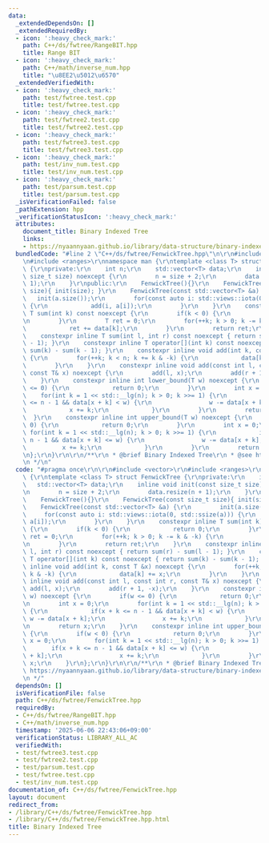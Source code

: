 ```yaml
---
data:
  _extendedDependsOn: []
  _extendedRequiredBy:
  - icon: ':heavy_check_mark:'
    path: C++/ds/fwtree/RangeBIT.hpp
    title: Range BIT
  - icon: ':heavy_check_mark:'
    path: C++/math/inverse_num.hpp
    title: "\u8EE2\u5012\u6570"
  _extendedVerifiedWith:
  - icon: ':heavy_check_mark:'
    path: test/fwtree.test.cpp
    title: test/fwtree.test.cpp
  - icon: ':heavy_check_mark:'
    path: test/fwtree2.test.cpp
    title: test/fwtree2.test.cpp
  - icon: ':heavy_check_mark:'
    path: test/fwtree3.test.cpp
    title: test/fwtree3.test.cpp
  - icon: ':heavy_check_mark:'
    path: test/inv_num.test.cpp
    title: test/inv_num.test.cpp
  - icon: ':heavy_check_mark:'
    path: test/parsum.test.cpp
    title: test/parsum.test.cpp
  _isVerificationFailed: false
  _pathExtension: hpp
  _verificationStatusIcon: ':heavy_check_mark:'
  attributes:
    document_title: Binary Indexed Tree
    links:
    - https://nyaannyaan.github.io/library/data-structure/binary-indexed-tree.hpp
  bundledCode: "#line 2 \"C++/ds/fwtree/FenwickTree.hpp\"\n\r\n#include <vector>\r\
    \n#include <ranges>\r\nnamespace man {\r\ntemplate <class T> struct FenwickTree\
    \ {\r\nprivate:\r\n    int n;\r\n    std::vector<T> data;\r\n    inline void init(const\
    \ size_t size) noexcept {\r\n        n = size + 2;\r\n        data.resize(n +\
    \ 1);\r\n    }\r\npublic:\r\n    FenwickTree(){}\r\n    FenwickTree(const size_t\
    \ size){ init(size); }\r\n    FenwickTree(const std::vector<T> &a) {\r\n     \
    \   init(a.size());\r\n        for(const auto i: std::views::iota(0, std::ssize(a)))\
    \ {\r\n            add(i, a[i]);\r\n        }\r\n    }\r\n    constexpr inline\
    \ T sum(int k) const noexcept {\r\n        if(k < 0) {\r\n            return 0;\r\
    \n        }\r\n        T ret = 0;\r\n        for(++k; k > 0; k -= k & -k) {\r\n\
    \            ret += data[k];\r\n        }\r\n        return ret;\r\n    }\r\n\
    \    constexpr inline T sum(int l, int r) const noexcept { return sum(r) - sum(l\
    \ - 1); }\r\n    constexpr inline T operator[](int k) const noexcept { return\
    \ sum(k) - sum(k - 1); }\r\n    constexpr inline void add(int k, const T &x) noexcept\
    \ {\r\n        for(++k; k < n; k += k & -k) {\r\n            data[k] += x;\r\n\
    \        }\r\n    }\r\n    constexpr inline void add(const int l, const int r,\
    \ const T& x) noexcept {\r\n        add(l, x);\r\n        add(r + 1, -x);\r\n\
    \    }\r\n    constexpr inline int lower_bound(T w) noexcept {\r\n        if(w\
    \ <= 0) {\r\n            return 0;\r\n        }\r\n        int x = 0;\r\n    \
    \    for(int k = 1 << std::__lg(n); k > 0; k >>= 1) {\r\n            if(x + k\
    \ <= n - 1 && data[x + k] < w) {\r\n                w -= data[x + k];\r\n    \
    \            x += k;\r\n            }\r\n        }\r\n        return x;\r\n  \
    \  }\r\n    constexpr inline int upper_bound(T w) noexcept {\r\n        if(w <\
    \ 0) {\r\n            return 0;\r\n        }\r\n        int x = 0;\r\n       \
    \ for(int k = 1 << std::__lg(n); k > 0; k >>= 1) {\r\n            if(x + k <=\
    \ n - 1 && data[x + k] <= w) {\r\n                w -= data[x + k];\r\n      \
    \          x += k;\r\n            }\r\n        }\r\n        return x;\r\n    }\r\
    \n};\r\n}\r\n\r\n/**\r\n * @brief Binary Indexed Tree\r\n * @see https://nyaannyaan.github.io/library/data-structure/binary-indexed-tree.hpp\r\
    \n */\n"
  code: "#pragma once\r\n\r\n#include <vector>\r\n#include <ranges>\r\nnamespace man\
    \ {\r\ntemplate <class T> struct FenwickTree {\r\nprivate:\r\n    int n;\r\n \
    \   std::vector<T> data;\r\n    inline void init(const size_t size) noexcept {\r\
    \n        n = size + 2;\r\n        data.resize(n + 1);\r\n    }\r\npublic:\r\n\
    \    FenwickTree(){}\r\n    FenwickTree(const size_t size){ init(size); }\r\n\
    \    FenwickTree(const std::vector<T> &a) {\r\n        init(a.size());\r\n   \
    \     for(const auto i: std::views::iota(0, std::ssize(a))) {\r\n            add(i,\
    \ a[i]);\r\n        }\r\n    }\r\n    constexpr inline T sum(int k) const noexcept\
    \ {\r\n        if(k < 0) {\r\n            return 0;\r\n        }\r\n        T\
    \ ret = 0;\r\n        for(++k; k > 0; k -= k & -k) {\r\n            ret += data[k];\r\
    \n        }\r\n        return ret;\r\n    }\r\n    constexpr inline T sum(int\
    \ l, int r) const noexcept { return sum(r) - sum(l - 1); }\r\n    constexpr inline\
    \ T operator[](int k) const noexcept { return sum(k) - sum(k - 1); }\r\n    constexpr\
    \ inline void add(int k, const T &x) noexcept {\r\n        for(++k; k < n; k +=\
    \ k & -k) {\r\n            data[k] += x;\r\n        }\r\n    }\r\n    constexpr\
    \ inline void add(const int l, const int r, const T& x) noexcept {\r\n       \
    \ add(l, x);\r\n        add(r + 1, -x);\r\n    }\r\n    constexpr inline int lower_bound(T\
    \ w) noexcept {\r\n        if(w <= 0) {\r\n            return 0;\r\n        }\r\
    \n        int x = 0;\r\n        for(int k = 1 << std::__lg(n); k > 0; k >>= 1)\
    \ {\r\n            if(x + k <= n - 1 && data[x + k] < w) {\r\n               \
    \ w -= data[x + k];\r\n                x += k;\r\n            }\r\n        }\r\
    \n        return x;\r\n    }\r\n    constexpr inline int upper_bound(T w) noexcept\
    \ {\r\n        if(w < 0) {\r\n            return 0;\r\n        }\r\n        int\
    \ x = 0;\r\n        for(int k = 1 << std::__lg(n); k > 0; k >>= 1) {\r\n     \
    \       if(x + k <= n - 1 && data[x + k] <= w) {\r\n                w -= data[x\
    \ + k];\r\n                x += k;\r\n            }\r\n        }\r\n        return\
    \ x;\r\n    }\r\n};\r\n}\r\n\r\n/**\r\n * @brief Binary Indexed Tree\r\n * @see\
    \ https://nyaannyaan.github.io/library/data-structure/binary-indexed-tree.hpp\r\
    \n */"
  dependsOn: []
  isVerificationFile: false
  path: C++/ds/fwtree/FenwickTree.hpp
  requiredBy:
  - C++/ds/fwtree/RangeBIT.hpp
  - C++/math/inverse_num.hpp
  timestamp: '2025-06-06 22:43:06+09:00'
  verificationStatus: LIBRARY_ALL_AC
  verifiedWith:
  - test/fwtree3.test.cpp
  - test/fwtree2.test.cpp
  - test/parsum.test.cpp
  - test/fwtree.test.cpp
  - test/inv_num.test.cpp
documentation_of: C++/ds/fwtree/FenwickTree.hpp
layout: document
redirect_from:
- /library/C++/ds/fwtree/FenwickTree.hpp
- /library/C++/ds/fwtree/FenwickTree.hpp.html
title: Binary Indexed Tree
---
```

